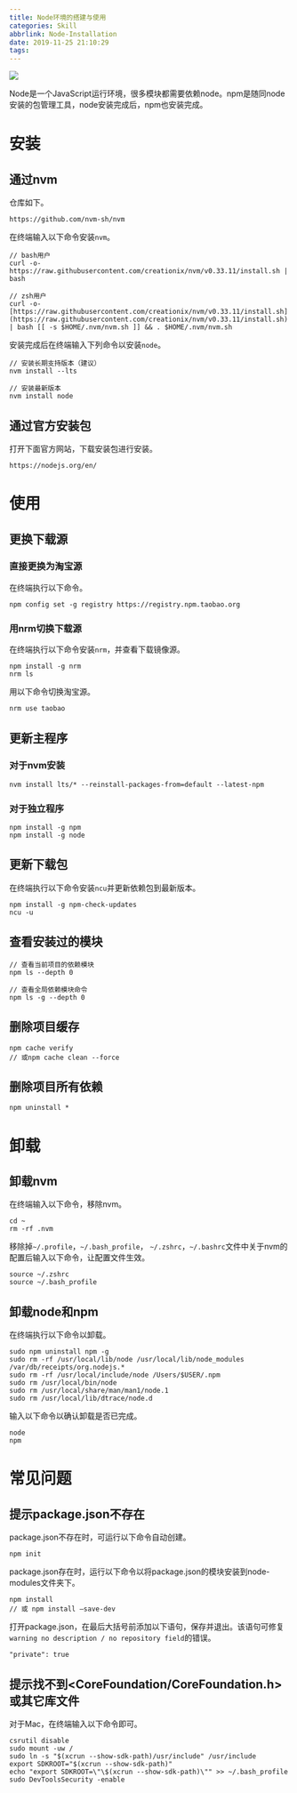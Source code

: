 ```yaml
---
title: Node环境的搭建与使用
categories: Skill
abbrlink: Node-Installation
date: 2019-11-25 21:10:29
tags:
---
```


![](https://tva1.sinaimg.cn/large/006y8mN6ly1g9as31waswj31c00u013e.jpg)

Node是一个JavaScript运行环境，很多模块都需要依赖node。npm是随同node安装的包管理工具，node安装完成后，npm也安装完成。

<!-- more -->

# 安装

## 通过nvm

仓库如下。

```
https://github.com/nvm-sh/nvm
```

在终端输入以下命令安装`nvm`。

```
// bash用户
curl -o- https://raw.githubusercontent.com/creationix/nvm/v0.33.11/install.sh | bash

// zsh用户
curl -o- [https://raw.githubusercontent.com/creationix/nvm/v0.33.11/install.sh](https://raw.githubusercontent.com/creationix/nvm/v0.33.11/install.sh) | bash [[ -s $HOME/.nvm/nvm.sh ]] && . $HOME/.nvm/nvm.sh
```

安装完成后在终端输入下列命令以安装`node`。

```
// 安装长期支持版本（建议）
nvm install --lts

// 安装最新版本
nvm install node
```

## 通过官方安装包

打开下面官方网站，下载安装包进行安装。

```
https://nodejs.org/en/
```

# 使用

## 更换下载源

### 直接更换为淘宝源

在终端执行以下命令。

```
npm config set -g registry https://registry.npm.taobao.org
```

### 用nrm切换下载源

在终端执行以下命令安装`nrm`，并查看下载镜像源。

```
npm install -g nrm
nrm ls
```

用以下命令切换淘宝源。

```
nrm use taobao
```

## 更新主程序

### 对于nvm安装

```
nvm install lts/* --reinstall-packages-from=default --latest-npm
```

### 对于独立程序

```
npm install -g npm
npm install -g node
```

## 更新下载包

在终端执行以下命令安装`ncu`并更新依赖包到最新版本。

```
npm install -g npm-check-updates
ncu -u
```

## 查看安装过的模块

```
// 查看当前项目的依赖模块
npm ls --depth 0

// 查看全局依赖模块命令
npm ls -g --depth 0
```

## 删除项目缓存

```
npm cache verify
// 或npm cache clean --force
```

## 删除项目所有依赖

```
npm uninstall *
```

# 卸载

## 卸载nvm

在终端输入以下命令，移除nvm。

```
cd ~
rm -rf .nvm
```

移除掉`~/.profile`，`~/.bash_profile`， `~/.zshrc`，`~/.bashrc`文件中关于nvm的配置后输入以下命令，让配置文件生效。

```
source ~/.zshrc
source ~/.bash_profile
```

## 卸载node和npm

在终端执行以下命令以卸载。

```
sudo npm uninstall npm -g
sudo rm -rf /usr/local/lib/node /usr/local/lib/node_modules /var/db/receipts/org.nodejs.*
sudo rm -rf /usr/local/include/node /Users/$USER/.npm
sudo rm /usr/local/bin/node
sudo rm /usr/local/share/man/man1/node.1
sudo rm /usr/local/lib/dtrace/node.d
```

输入以下命令以确认卸载是否已完成。

```
node
npm
```

# 常见问题

## 提示package.json不存在

package.json不存在时，可运行以下命令自动创建。

```
npm init
```

package.json存在时，运行以下命令以将package.json的模块安装到node-modules文件夹下。

```
npm install
// 或 npm install –save-dev
```

打开package.json，在最后大括号前添加以下语句，保存并退出。该语句可修复`warning no description / no repository field`的错误。

```
"private": true
```

## 提示找不到<CoreFoundation/CoreFoundation.h>或其它库文件

对于Mac，在终端输入以下命令即可。

```
csrutil disable
sudo mount -uw /
sudo ln -s "$(xcrun --show-sdk-path)/usr/include" /usr/include
export SDKROOT="$(xcrun --show-sdk-path)"
echo "export SDKROOT=\"\$(xcrun --show-sdk-path)\"" >> ~/.bash_profile
sudo DevToolsSecurity -enable
```
